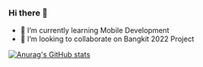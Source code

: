 ### Hi there 👋

- 🌱 I’m currently learning Mobile Development
- 👯 I’m looking to collaborate on Bangkit 2022 Project

[![Anurag's GitHub stats](https://github-readme-stats.vercel.app/api?username=Alvancho88)](https://github.com/anuraghazra/github-readme-stats)

<!--
**Alvancho88/Alvancho88** is a ✨ _special_ ✨ repository because its `README.md` (this file) appears on your GitHub profile.

Here are some ideas to get you started:

- 🔭 I’m currently working on ...
- 🌱 I’m currently learning ...
- 👯 I’m looking to collaborate on ...
- 🤔 I’m looking for help with ...
- 💬 Ask me about ...
- 📫 How to reach me: ...
- 😄 Pronouns: ...
- ⚡ Fun fact: ...
-->
